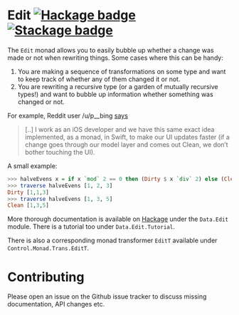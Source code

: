 # Edit [![Hackage badge](https://img.shields.io/hackage/v/edit.svg?label=Hackage)](https://hackage.haskell.org/package/edit) [![Stackage badge](https://www.stackage.org/package/edit/badge/nightly?label=Stackage)](https://www.stackage.org/package/edit)

The `Edit` monad allows you to easily bubble up whether a change was made or
not when rewriting things. Some cases where this can be handy:

1. You are making a sequence of transformations on some type and want to keep
   track of whether any of them changed it or not.
2. You are rewriting a recursive type (or a garden of mutually recursive types!)
   and want to bubble up information whether something was changed or not.

For example, Reddit user /u/p__bing [says](https://www.reddit.com/r/haskell/comments/8mrqfy/ann_edit_a_small_package_for_rewriting_things/e00jo8i/?utm_content=permalink&utm_medium=front&utm_source=reddit&utm_name=haskell)

> [..] I work as an iOS developer and we have this same
> exact idea implemented, as a monad, in Swift, to make our UI updates faster
> (if a change goes through our model layer and comes out Clean, we don’t bother
> touching the UI).

A small example:

```haskell
>>> halveEvens x = if x `mod` 2 == 0 then (Dirty $ x `div` 2) else (Clean x)
>>> traverse halveEvens [1, 2, 3]
Dirty [1,1,3]
>>> traverse halveEvens [1, 3, 5]
Clean [1,3,5]
```

More thorough documentation is available on [Hackage](https://hackage.haskell.org/package/edit)
under the `Data.Edit` module. There is a tutorial too under `Data.Edit.Tutorial`.

There is also a corresponding monad transformer `EditT` available under
`Control.Monad.Trans.EditT`.

# Contributing

Please open an issue on the Github issue tracker to discuss missing documentation,
API changes etc.
